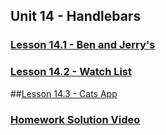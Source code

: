 ## Unit 14 - Handlebars

### [Lesson 14.1 - Ben and Jerry's](https://www.youtube.com/watch?v=cMAIbAJcvZo&list=PLgJ8UgkiorCk9lJ4G-uQkCyGeKlquugNI&index=1)

### [Lesson 14.2 - Watch List](https://www.youtube.com/watch?v=qwUbsg95TbI&list=PLgJ8UgkiorCk9lJ4G-uQkCyGeKlquugNI&index=2)

##[Lesson 14.3 - Cats App](https://www.youtube.com/watch?v=ZooUVmp_t4s&list=PLgJ8UgkiorCk9lJ4G-uQkCyGeKlquugNI&index=3)

### [Homework Solution Video](https://www.youtube.com/watch?v=pieNMQU3oDw)
